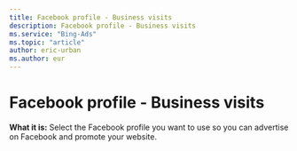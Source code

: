```yaml
---
title: Facebook profile - Business visits
description: Facebook profile - Business visits
ms.service: "Bing-Ads"
ms.topic: "article"
author: eric-urban
ms.author: eur
---
```


# Facebook profile - Business visits

**What it is:** Select the Facebook profile you want to use so you can advertise on Facebook and promote your website.


